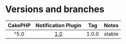 # Versions and branches

| CakePHP | Notification Plugin | Tag   | Notes |
| :-------------: | :------------------------: | :--:  | :---- |
| ^5.0            | [1.0](https://github.com/skie/cakephp-notification/tree/1.x) | 1.0.0 | stable |

